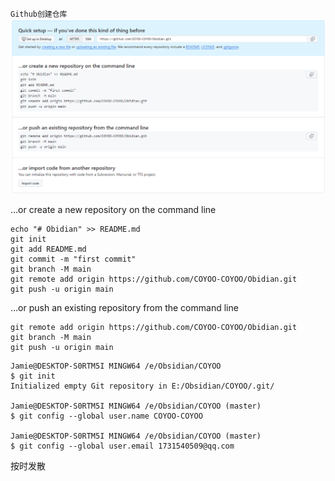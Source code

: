 `Github创建仓库`
![1.png](Obsidian管理/Obsidian%20Git配置/1.png)

 …or create a new repository on the command line
```
echo "# Obidian" >> README.md
git init
git add README.md
git commit -m "first commit"
git branch -M main
git remote add origin https://github.com/COYOO-COYOO/Obidian.git
git push -u origin main
```

…or push an existing repository from the command line
```
git remote add origin https://github.com/COYOO-COYOO/Obidian.git
git branch -M main
git push -u origin main
```

```
Jamie@DESKTOP-S0RTM5I MINGW64 /e/Obsidian/COYOO
$ git init
Initialized empty Git repository in E:/Obsidian/COYOO/.git/

Jamie@DESKTOP-S0RTM5I MINGW64 /e/Obsidian/COYOO (master)
$ git config --global user.name COYOO-COYOO

Jamie@DESKTOP-S0RTM5I MINGW64 /e/Obsidian/COYOO (master)
$ git config --global user.email 1731540509@qq.com
```

按时发散

